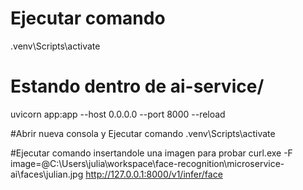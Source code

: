 # Ejecutar comando
.venv\Scripts\activate

# Estando dentro de ai-service/
uvicorn app:app --host 0.0.0.0 --port 8000 --reload

#Abrir nueva consola y Ejecutar comando
.venv\Scripts\activate

#Ejecutar comando insertandole una imagen para probar
curl.exe -F image=@C:\Users\julia\workspace\face-recognition\microservice-ai\faces\julian.jpg http://127.0.0.1:8000/v1/infer/face


